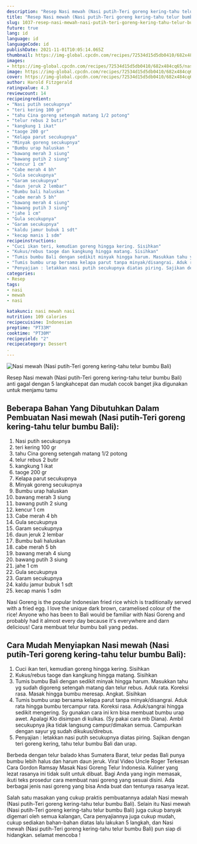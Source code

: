 ```yaml
---
description: "Resep Nasi mewah (Nasi putih-Teri goreng kering-tahu telur bumbu Bali), Menggugah Selera"
title: "Resep Nasi mewah (Nasi putih-Teri goreng kering-tahu telur bumbu Bali), Menggugah Selera"
slug: 1037-resep-nasi-mewah-nasi-putih-teri-goreng-kering-tahu-telur-bumbu-bali-menggugah-selera
future: true
lang: id
language: id
languageCode: id
publishDate: 2021-11-01T10:05:14.065Z 
thumbnail: https://img-global.cpcdn.com/recipes/72534d15d5db0410/682x484cq65/nasi-mewah-nasi-putih-teri-goreng-kering-tahu-telur-bumbu-bali-foto-resep-utama.png
images:
- https://img-global.cpcdn.com/recipes/72534d15d5db0410/682x484cq65/nasi-mewah-nasi-putih-teri-goreng-kering-tahu-telur-bumbu-bali-foto-resep-utama.png
image: https://img-global.cpcdn.com/recipes/72534d15d5db0410/682x484cq65/nasi-mewah-nasi-putih-teri-goreng-kering-tahu-telur-bumbu-bali-foto-resep-utama.png
cover: https://img-global.cpcdn.com/recipes/72534d15d5db0410/682x484cq65/nasi-mewah-nasi-putih-teri-goreng-kering-tahu-telur-bumbu-bali-foto-resep-utama.png
author: Harold Fitzgerald
ratingvalue: 4.3
reviewcount: 14
recipeingredient:
- "Nasi putih secukupnya"
- "teri kering 100 gr"
- "tahu Cina goreng setengah matang 1/2 potong"
- "telur rebus 2 butir"
- "kangkung 1 ikat"
- "taoge 200 gr"
- "Kelapa parut secukupnya"
- "Minyak goreng secukupnya"
- "Bumbu urap haluskan "
- "bawang merah 3 siung"
- "bawang putih 2 siung"
- "kencur 1 cm"
- "Cabe merah 4 bh"
- "Gula secukupnya"
- "Garam secukupnya"
- "daun jeruk 2 lembar"
- "Bumbu bali haluskan "
- "cabe merah 5 bh"
- "bawang merah 4 siung"
- "bawang putih 3 siung"
- "jahe 1 cm"
- "Gula secukupnya"
- "Garam secukupnya"
- "kaldu jamur bubuk 1 sdt"
- "kecap manis 1 sdm"
recipeinstructions:
- "Cuci ikan teri, kemudian goreng hingga kering. Sisihkan"
- "Kukus/rebus taoge dan kangkung hingga matang. Sisihkan"
- "Tumis bumbu Bali dengan sedikit minyak hingga harum. Masukkan tahu yg sudah digoreng setengah matang dan telur rebus. Aduk rata. Koreksi rasa. Masak hingga bumbu meresap. Angkat. Sisihkan"
- "Tumis bumbu urap bersama kelapa parut tanpa minyak/disangrai. Aduk rata hingga bumbu tercampur rata. Koreksi rasa. Aduk/sangrai hingga sedikit mengering. Sy gunakan cara ini krn bisa membuat bumbu urap awet. Apalagi Klo disimpan di kulkas. (Sy pakai cara mb Diana). Ambil secukupnya jika tidak langsung campur/dimakan semua. Campurkan dengan sayur yg sudah dikukus/direbus."
- "Penyajian : letakkan nasi putih secukupnya diatas piring. Sajikan dengan teri goreng kering, tahu telur bumbu Bali dan urap."
categories:
- Resep
tags:
- nasi
- mewah
- nasi

katakunci: nasi mewah nasi 
nutrition: 109 calories
recipecuisine: Indonesian
preptime: "PT33M"
cooktime: "PT30M"
recipeyield: "2"
recipecategory: Dessert
. 
---
```



![Nasi mewah (Nasi putih-Teri goreng kering-tahu telur bumbu Bali)](https://img-global.cpcdn.com/recipes/72534d15d5db0410/682x484cq65/nasi-mewah-nasi-putih-teri-goreng-kering-tahu-telur-bumbu-bali-foto-resep-utama.png)

Resep Nasi mewah (Nasi putih-Teri goreng kering-tahu telur bumbu Bali)  anti gagal dengan 5 langkahcepat dan mudah cocok banget jika digunakan untuk menjamu tamu

<!--inarticleads1-->

## Beberapa Bahan Yang Dibutuhkan Dalam Pembuatan Nasi mewah (Nasi putih-Teri goreng kering-tahu telur bumbu Bali):

1. Nasi putih secukupnya
1. teri kering 100 gr
1. tahu Cina goreng setengah matang 1/2 potong
1. telur rebus 2 butir
1. kangkung 1 ikat
1. taoge 200 gr
1. Kelapa parut secukupnya
1. Minyak goreng secukupnya
1. Bumbu urap haluskan 
1. bawang merah 3 siung
1. bawang putih 2 siung
1. kencur 1 cm
1. Cabe merah 4 bh
1. Gula secukupnya
1. Garam secukupnya
1. daun jeruk 2 lembar
1. Bumbu bali haluskan 
1. cabe merah 5 bh
1. bawang merah 4 siung
1. bawang putih 3 siung
1. jahe 1 cm
1. Gula secukupnya
1. Garam secukupnya
1. kaldu jamur bubuk 1 sdt
1. kecap manis 1 sdm

Nasi Goreng is the popular Indonesian fried rice which is traditionally served with a fried egg. I love the unique dark brown, caramelised colour of the rice! Anyone who has been to Bali would be familiar with Nasi Goreng and probably had it almost every day because it&#39;s everywhere and darn delicious! Cara membuat telur bumbu bali yang pedas. 

<!--inarticleads2-->

## Cara Mudah Menyiapkan Nasi mewah (Nasi putih-Teri goreng kering-tahu telur bumbu Bali):

1. Cuci ikan teri, kemudian goreng hingga kering. Sisihkan
1. Kukus/rebus taoge dan kangkung hingga matang. Sisihkan
1. Tumis bumbu Bali dengan sedikit minyak hingga harum. Masukkan tahu yg sudah digoreng setengah matang dan telur rebus. Aduk rata. Koreksi rasa. Masak hingga bumbu meresap. Angkat. Sisihkan
1. Tumis bumbu urap bersama kelapa parut tanpa minyak/disangrai. Aduk rata hingga bumbu tercampur rata. Koreksi rasa. Aduk/sangrai hingga sedikit mengering. Sy gunakan cara ini krn bisa membuat bumbu urap awet. Apalagi Klo disimpan di kulkas. (Sy pakai cara mb Diana). Ambil secukupnya jika tidak langsung campur/dimakan semua. Campurkan dengan sayur yg sudah dikukus/direbus.
1. Penyajian : letakkan nasi putih secukupnya diatas piring. Sajikan dengan teri goreng kering, tahu telur bumbu Bali dan urap.


Berbeda dengan telur balado khas Sumatera Barat, telur pedas Bali punya bumbu lebih halus dan harum daun jeruk. Viral Video Uncle Roger Terkesan Cara Gordon Ramsay Masak Nasi Goreng Telur Indonesia. Kuliner yang lezat rasanya ini tidak sulit untuk dibuat. Bagi Anda yang ingin memasak, ikuti teks prosedur cara membuat nasi goreng yang sesuai disini. Ada berbagai jenis nasi goreng yang bisa Anda buat dan tentunya rasanya lezat. 

Salah satu masakan yang cukup praktis pembuatannya adalah  Nasi mewah (Nasi putih-Teri goreng kering-tahu telur bumbu Bali). Selain itu  Nasi mewah (Nasi putih-Teri goreng kering-tahu telur bumbu Bali)  juga cukup banyak digemari oleh semua kalangan, Cara penyajiannya juga cukup mudah, cukup sediakan bahan-bahan diatas lalu lakukan 5 langkah, dan  Nasi mewah (Nasi putih-Teri goreng kering-tahu telur bumbu Bali)  pun siap di hidangkan. selamat mencoba !
